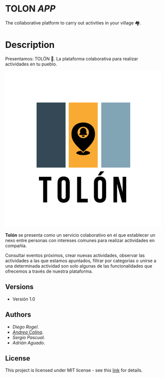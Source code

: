 # TOLON _APP_ 

The collaborative platform to carry out activities in your village 🏘.

# Description 
Presentamos: TOLÓN 🔔. La plataforma colaborativa para realizar actividades en tu pueblo.

![Logo](/logo.png)

**Tolón** se presenta como un servicio colaborativo en el que establecer un nexo entre personas con intereses comunes para realizar actividades en compañía. 


Consultar eventos próximos, crear nuevas actividades, observar las actividades a las que estamos apuntados, filtrar por categorías o unirse a una determinada actividad son solo algunas de las funcionalidades que ofrecemos a través de nuestra plataforma. 

## Versions

* Versión 1.0

## Authors

* _Diego Rogel_.
* _[Andrea Colina](https://github.com/andreaacolina)_.
* _Sergio Pascual_.
* _Adrián Aguado_.

## License
This project is licensed under MIT license - see this [link](https://opensource.org/licenses/MIT) for details.




